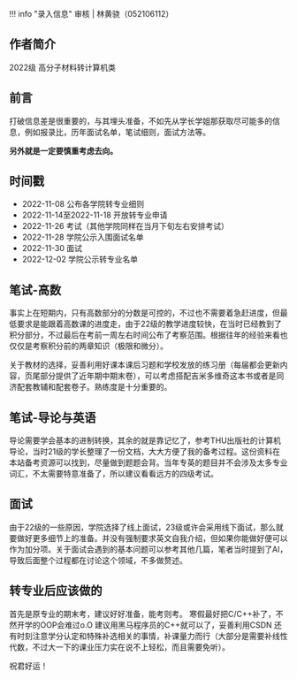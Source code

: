 !!! info "录入信息"
    审核 | 林黄骁（052106112）
## 作者简介

2022级 高分子材料转计算机类

## 前言

打破信息差是很重要的，与其埋头准备，不如先从学长学姐那获取尽可能多的信息，例如报录比，历年面试名单，笔试细则，面试方法等。

**另外就是一定要慎重考虑去向。**

## 时间戳

- 2022-11-08 公布各学院转专业细则
- 2022-11-14至2022-11-18 开放转专业申请
- 2022-11-26 考试（其他学院同样在当月下旬左右安排考试）
- 2022-11-28 学院公示入围面试名单
- 2022-11-30 面试
- 2022-12-02 学院公示转专业名单

## 笔试-高数

事实上在短期内，只有高数部分的分数是可控的，不过也不需要着急赶进度，但最低要求是能跟着高数课的进度走，由于22级的教学进度较快，在当时已经教到了积分部分，不过最后在考前一周左右时间公布了考察范围。根据往年的经验来看也仅仅是考察积分前的两章知识（极限和微分）。

关于教材的选择，妥善利用好课本课后习题和学校发放的练习册（每届都会更新内容，页尾部分提供了近年期中期末卷），可以考虑搭配吉米多维奇这本书或者是同济配套教辅和配套卷子。熟练度是十分重要的。

## 笔试-导论与英语

导论需要学会基本的进制转换，其余的就是靠记忆了，参考THU出版社的计算机导论，当时21级的学长整理了一份文档，大大方便了我的备考过程。这份资料在本站备考资源可以找到，尽量做到题题会背。当年专英的题目并不会涉及太多专业词汇，不太需要特意准备了，所以建议看看远方的四级考试。

## 面试

由于22级的一些原因，学院选择了线上面试，23级或许会采用线下面试，那么就要做好更多细节上的准备。并没有强制要求英文自我介绍，但如果你能做好便可以作为加分项。关于面试会遇到的基本问题可以参考其他几篇，笔者当时提到了AI，导致后面整个过程都在讨论这个领域，不多做赘述。

## 转专业后应该做的

首先是原专业的期末考，建议好好准备，能考则考。
寒假最好把C/C++补了，不然开学的OOP会难过o.O
建议用黑马程序员的C++就可以了，妥善利用CSDN
还有时刻注意学分认定和特殊补选相关的事情，补课量力而行（大部分是需要补线性代数，不过大一下的课业压力实在说不上轻松，而且需要免听）。

祝君好运！
